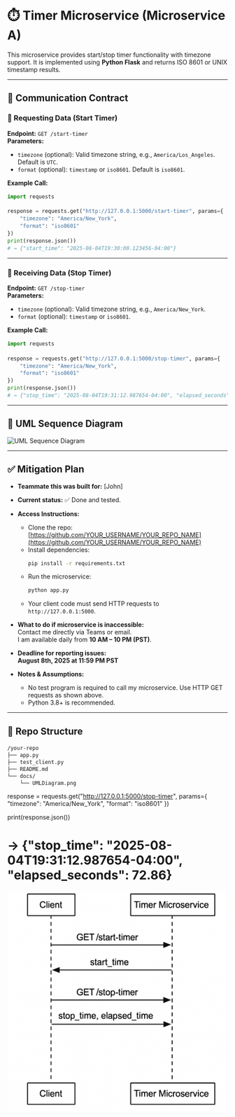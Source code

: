# ⏱️ Timer Microservice (Microservice A)

This microservice provides start/stop timer functionality with timezone support. It is implemented using **Python Flask** and returns ISO 8601 or UNIX timestamp results.

---

## 📡 Communication Contract

### 🔹 Requesting Data (Start Timer)

**Endpoint:** `GET /start-timer`  
**Parameters:**
- `timezone` (optional): Valid timezone string, e.g., `America/Los_Angeles`. Default is `UTC`.
- `format` (optional): `timestamp` or `iso8601`. Default is `iso8601`.

**Example Call:**
```python
import requests

response = requests.get("http://127.0.0.1:5000/start-timer", params={
    "timezone": "America/New_York",
    "format": "iso8601"
})
print(response.json())
# → {"start_time": "2025-08-04T19:30:00.123456-04:00"}
```

---

### 🔹 Receiving Data (Stop Timer)

**Endpoint:** `GET /stop-timer`  
**Parameters:**
- `timezone` (optional): Valid timezone string, e.g., `America/New_York`.
- `format` (optional): `timestamp` or `iso8601`.

**Example Call:**
```python
import requests

response = requests.get("http://127.0.0.1:5000/stop-timer", params={
    "timezone": "America/New_York",
    "format": "iso8601"
})
print(response.json())
# → {"stop_time": "2025-08-04T19:31:12.987654-04:00", "elapsed_seconds": 72.86}
```

---

## 🧭 UML Sequence Diagram

![UML Sequence Diagram](docs/UMLDiagram.png)

---

## ✅ Mitigation Plan

- **Teammate this was built for:** [John]
- **Current status:** ✅ Done and tested.
- **Access Instructions:**
  - Clone the repo: [https://github.com/YOUR_USERNAME/YOUR_REPO_NAME](https://github.com/YOUR_USERNAME/YOUR_REPO_NAME)
  - Install dependencies:
    ```bash
    pip install -r requirements.txt
    ```
  - Run the microservice:
    ```bash
    python app.py
    ```
  - Your client code must send HTTP requests to `http://127.0.0.1:5000`.

- **What to do if microservice is inaccessible:**  
  Contact me directly via Teams or email.  
  I am available daily from **10 AM – 10 PM (PST)**.

- **Deadline for reporting issues:**  
  **August 8th, 2025 at 11:59 PM PST**

- **Notes & Assumptions:**  
  - No test program is required to call my microservice. Use HTTP GET requests as shown above.
  - Python 3.8+ is recommended.

---

## 📂 Repo Structure
```
/your-repo
├── app.py
├── test_client.py
├── README.md
└── docs/
    └── UMLDiagram.png
```
response = requests.get("http://127.0.0.1:5000/stop-timer", params={
    "timezone": "America/New_York",
    "format": "iso8601"
})

print(response.json())
# → {"stop_time": "2025-08-04T19:31:12.987654-04:00", "elapsed_seconds": 72.86}

![UML Diagram](UMLDiagram.png)




